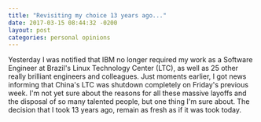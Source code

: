 ```yaml
---
title: "Revisiting my choice 13 years ago..."
date: 2017-03-15 08:44:32 -0200
layout: post
categories: personal opinions
---
```

Yesterday I was notified that IBM no longer required my work as a Software Engineer at Brazil's Linux Technology Center (LTC), as well as 25 other really brilliant engineers and colleagues. Just moments earlier, I got news informing that China's LTC was shutdown completely on Friday's previous week. I'm not yet sure about the reasons for all these massive layoffs and the disposal of so many talented people, but one thing I'm sure about. The decision that I took 13 years ago, remain as fresh as if it was took today.
